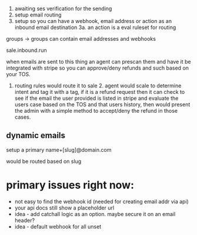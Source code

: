 1. awaiting ses verification for the sending
2. setup email routing
3. setup so you can have a webhook, email address or action as an inbound email destination
    3a. an action is a eval ruleset for routing




groups -> groups can contain email addresses and webhooks

sale.inbound.run

when emails are sent to this thing an agent can prescan them and have it be integrated with stripe so you can approve/deny refunds and such based on your TOS.

1. routing rules would route it to sale
    2. agent would scale to determine intent and tag it with a tag, if it is a refund request then it can check to see if the email the user provided is listed in stripe and evaluate the users case based on the TOS and that users history, then would present the admin with a simple method to accept/deny the refund in those cases. 


## dynamic emails

setup a primary name+[slug]@domain.com

would be routed based on slug


# primary issues right now:

- not easy to find the webhook id (needed for creating email addr via api)
- your api docs still show a placeholder url
- idea - add catchall logic as an option. maybe secure it on an email header?
- idea - default webhook for all unset